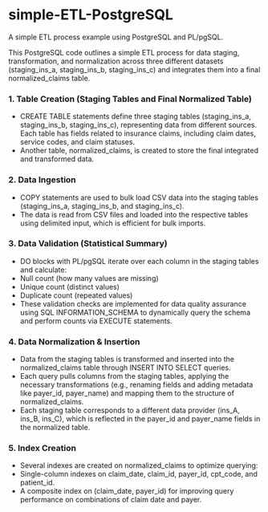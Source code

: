 # simple-ETL-PostgreSQL
A simple ETL process example using PostgreSQL and PL/pgSQL. 

This PostgreSQL code outlines a simple ETL process for data staging, transformation, and normalization across three different datasets (staging_ins_a, staging_ins_b, staging_ins_c) and integrates them into a final normalized_claims table.

### 1. Table Creation (Staging Tables and Final Normalized Table)
- CREATE TABLE statements define three staging tables (staging_ins_a, staging_ins_b, staging_ins_c), representing data from different sources. Each table has fields related to insurance claims, including claim dates, service codes, and claim statuses.
- Another table, normalized_claims, is created to store the final integrated and transformed data.
### 2. Data Ingestion
- COPY statements are used to bulk load CSV data into the staging tables (staging_ins_a, staging_ins_b, and staging_ins_c).
- The data is read from CSV files and loaded into the respective tables using delimited input, which is efficient for bulk imports.
### 3. Data Validation (Statistical Summary)
- DO blocks with PL/pgSQL iterate over each column in the staging tables and calculate:
 - Null count (how many values are missing)
 - Unique count (distinct values)
 - Duplicate count (repeated values)
- These validation checks are implemented for data quality assurance using SQL INFORMATION_SCHEMA to dynamically query the schema and perform counts via EXECUTE statements.
### 4. Data Normalization & Insertion
- Data from the staging tables is transformed and inserted into the normalized_claims table through INSERT INTO SELECT queries.
- Each query pulls columns from the staging tables, applying the necessary transformations (e.g., renaming fields and adding metadata like payer_id, payer_name) and mapping them to the structure of normalized_claims.
- Each staging table corresponds to a different data provider (ins_A, ins_B, ins_C), which is reflected in the payer_id and payer_name fields in the normalized table.
### 5. Index Creation
- Several indexes are created on normalized_claims to optimize querying:
 - Single-column indexes on claim_date, claim_id, payer_id, cpt_code, and patient_id.
 - A composite index on (claim_date, payer_id) for improving query performance on combinations of claim date and payer.
